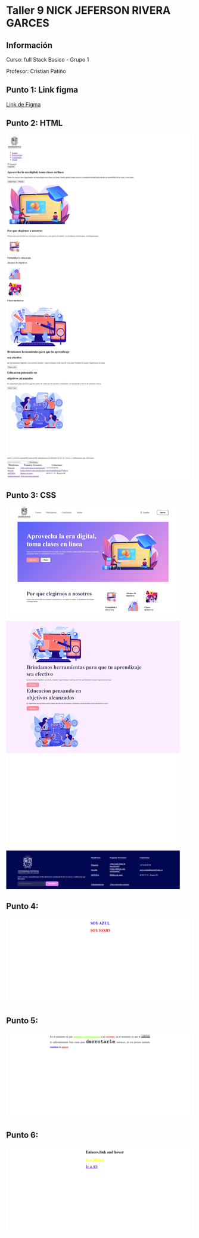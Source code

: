 <h1>Taller 9 NICK JEFERSON RIVERA GARCES</h1>

<h2> Información</h2>

<p>Curso: full Stack Basico - Grupo 1</p>
<p>Profesor: Cristian Patiño</p>

<h2> Punto 1: Link figma</h2>
<a href="https://www.figma.com/file/F8yeNa2CB2fe2GAuDABg1K/nick-jeferson-rivera-garces?type=design&node-id=0%3A1&mode=design&t=n4Rkijnn2KamZ4u8-1" target="_blank">Link de Figma</a>

<h2>Punto 2: HTML</h2>
<img src="/public/images/html.png" alt="html">

<h2>Punto 3: CSS</h2>
<img src="/public/images/css.png" alt="css">

<h2>Punto 4: </h2>
<img src="/public/images/4.png" alt="4">

<h2>Punto 5: </h2>
<img src="/public/images/5.png" alt="5">

<h2>Punto 6:</h2>
<img src="/public/images/6.png" alt="6">


